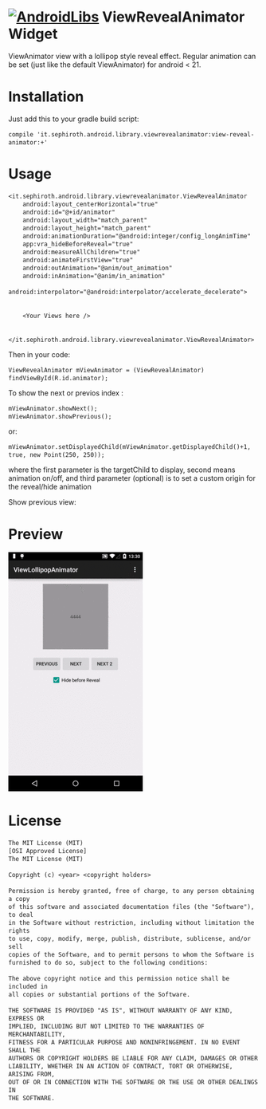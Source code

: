 [![AndroidLibs](https://img.shields.io/badge/AndroidLibs-ViewRevealAnimator-brightgreen.svg?style=flat)](https://www.android-libs.com/lib/viewrevealanimator?utm_source=github-badge&utm_medium=github-badge&utm_campaign=github-badge)
		ViewRevealAnimator Widget
==================

ViewAnimator view with a lollipop style reveal effect. Regular animation can be set (just like the default ViewAnimator) for android < 21.


Installation
===

Just add this to your gradle build script:

    compile 'it.sephiroth.android.library.viewrevealanimator:view-reveal-animator:+'

Usage
===

    <it.sephiroth.android.library.viewrevealanimator.ViewRevealAnimator
        android:layout_centerHorizontal="true"
        android:id="@+id/animator"
        android:layout_width="match_parent"
        android:layout_height="match_parent"
        android:animationDuration="@android:integer/config_longAnimTime"
        app:vra_hideBeforeReveal="true"
        android:measureAllChildren="true"
        android:animateFirstView="true"
        android:outAnimation="@anim/out_animation"
        android:inAnimation="@anim/in_animation"
        android:interpolator="@android:interpolator/accelerate_decelerate">


        <Your Views here />


    </it.sephiroth.android.library.viewrevealanimator.ViewRevealAnimator>


Then in your code:

    ViewRevealAnimator mViewAnimator = (ViewRevealAnimator) findViewById(R.id.animator);


To show the next or previos index :

    mViewAnimator.showNext();
    mViewAnimator.showPrevious();

or:

    mViewAnimator.setDisplayedChild(mViewAnimator.getDisplayedChild()+1, true, new Point(250, 250));

where the first parameter is the targetChild to display, second means animation on/off, and
third parameter (optional) is to set a custom origin for the reveal/hide animation


Show previous view:


Preview
===

![Preview](./output.gif)


License
===

	The MIT License (MIT)
	[OSI Approved License]
	The MIT License (MIT)

	Copyright (c) <year> <copyright holders>

	Permission is hereby granted, free of charge, to any person obtaining a copy
	of this software and associated documentation files (the "Software"), to deal
	in the Software without restriction, including without limitation the rights
	to use, copy, modify, merge, publish, distribute, sublicense, and/or sell
	copies of the Software, and to permit persons to whom the Software is
	furnished to do so, subject to the following conditions:

	The above copyright notice and this permission notice shall be included in
	all copies or substantial portions of the Software.

	THE SOFTWARE IS PROVIDED "AS IS", WITHOUT WARRANTY OF ANY KIND, EXPRESS OR
	IMPLIED, INCLUDING BUT NOT LIMITED TO THE WARRANTIES OF MERCHANTABILITY,
	FITNESS FOR A PARTICULAR PURPOSE AND NONINFRINGEMENT. IN NO EVENT SHALL THE
	AUTHORS OR COPYRIGHT HOLDERS BE LIABLE FOR ANY CLAIM, DAMAGES OR OTHER
	LIABILITY, WHETHER IN AN ACTION OF CONTRACT, TORT OR OTHERWISE, ARISING FROM,
	OUT OF OR IN CONNECTION WITH THE SOFTWARE OR THE USE OR OTHER DEALINGS IN
	THE SOFTWARE.
